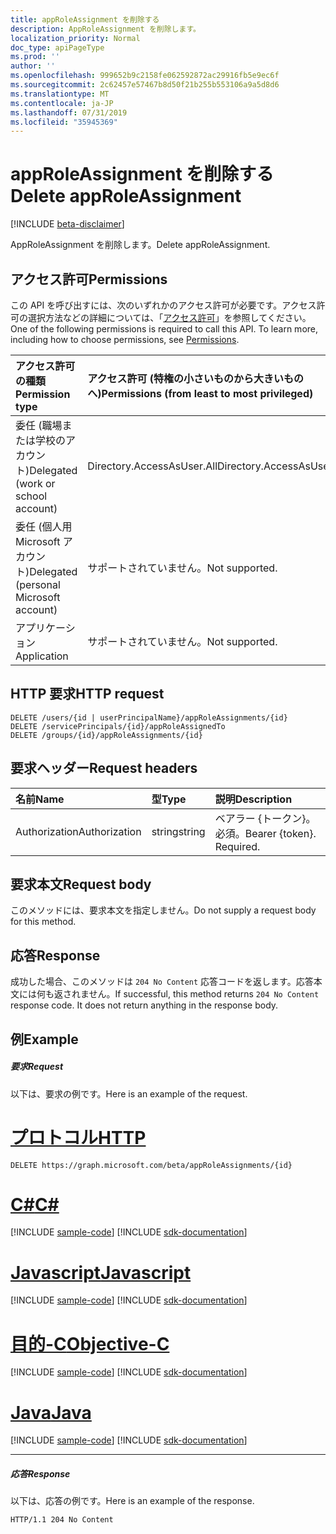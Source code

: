 ```yaml
---
title: appRoleAssignment を削除する
description: AppRoleAssignment を削除します。
localization_priority: Normal
doc_type: apiPageType
ms.prod: ''
author: ''
ms.openlocfilehash: 999652b9c2158fe062592872ac29916fb5e9ec6f
ms.sourcegitcommit: 2c62457e57467b8d50f21b255b553106a9a5d8d6
ms.translationtype: MT
ms.contentlocale: ja-JP
ms.lasthandoff: 07/31/2019
ms.locfileid: "35945369"
---
```

# <a name="delete-approleassignment"></a><span data-ttu-id="a560a-103">appRoleAssignment を削除する</span><span class="sxs-lookup"><span data-stu-id="a560a-103">Delete appRoleAssignment</span></span>

[!INCLUDE [beta-disclaimer](../../includes/beta-disclaimer.md)]

<span data-ttu-id="a560a-104">AppRoleAssignment を削除します。</span><span class="sxs-lookup"><span data-stu-id="a560a-104">Delete appRoleAssignment.</span></span>
## <a name="permissions"></a><span data-ttu-id="a560a-105">アクセス許可</span><span class="sxs-lookup"><span data-stu-id="a560a-105">Permissions</span></span>
<span data-ttu-id="a560a-p101">この API を呼び出すには、次のいずれかのアクセス許可が必要です。アクセス許可の選択方法などの詳細については、「[アクセス許可](/graph/permissions-reference)」を参照してください。</span><span class="sxs-lookup"><span data-stu-id="a560a-p101">One of the following permissions is required to call this API. To learn more, including how to choose permissions, see [Permissions](/graph/permissions-reference).</span></span>

|<span data-ttu-id="a560a-108">アクセス許可の種類</span><span class="sxs-lookup"><span data-stu-id="a560a-108">Permission type</span></span>      | <span data-ttu-id="a560a-109">アクセス許可 (特権の小さいものから大きいものへ)</span><span class="sxs-lookup"><span data-stu-id="a560a-109">Permissions (from least to most privileged)</span></span>              |
|:--------------------|:---------------------------------------------------------|
|<span data-ttu-id="a560a-110">委任 (職場または学校のアカウント)</span><span class="sxs-lookup"><span data-stu-id="a560a-110">Delegated (work or school account)</span></span> | <span data-ttu-id="a560a-111">Directory.AccessAsUser.All</span><span class="sxs-lookup"><span data-stu-id="a560a-111">Directory.AccessAsUser.All</span></span>    |
|<span data-ttu-id="a560a-112">委任 (個人用 Microsoft アカウント)</span><span class="sxs-lookup"><span data-stu-id="a560a-112">Delegated (personal Microsoft account)</span></span> | <span data-ttu-id="a560a-113">サポートされていません。</span><span class="sxs-lookup"><span data-stu-id="a560a-113">Not supported.</span></span>    |
|<span data-ttu-id="a560a-114">アプリケーション</span><span class="sxs-lookup"><span data-stu-id="a560a-114">Application</span></span> | <span data-ttu-id="a560a-115">サポートされていません。</span><span class="sxs-lookup"><span data-stu-id="a560a-115">Not supported.</span></span> |

## <a name="http-request"></a><span data-ttu-id="a560a-116">HTTP 要求</span><span class="sxs-lookup"><span data-stu-id="a560a-116">HTTP request</span></span>
<!-- { "blockType": "ignored" } -->
```http
DELETE /users/{id | userPrincipalName}/appRoleAssignments/{id}
DELETE /servicePrincipals/{id}/appRoleAssignedTo
DELETE /groups/{id}/appRoleAssignments/{id}

```
## <a name="request-headers"></a><span data-ttu-id="a560a-117">要求ヘッダー</span><span class="sxs-lookup"><span data-stu-id="a560a-117">Request headers</span></span>
| <span data-ttu-id="a560a-118">名前</span><span class="sxs-lookup"><span data-stu-id="a560a-118">Name</span></span>       | <span data-ttu-id="a560a-119">型</span><span class="sxs-lookup"><span data-stu-id="a560a-119">Type</span></span> | <span data-ttu-id="a560a-120">説明</span><span class="sxs-lookup"><span data-stu-id="a560a-120">Description</span></span>|
|:---------------|:--------|:----------|
| <span data-ttu-id="a560a-121">Authorization</span><span class="sxs-lookup"><span data-stu-id="a560a-121">Authorization</span></span>  | <span data-ttu-id="a560a-122">string</span><span class="sxs-lookup"><span data-stu-id="a560a-122">string</span></span>  | <span data-ttu-id="a560a-p102">ベアラー {トークン}。必須。</span><span class="sxs-lookup"><span data-stu-id="a560a-p102">Bearer {token}. Required.</span></span> |

## <a name="request-body"></a><span data-ttu-id="a560a-125">要求本文</span><span class="sxs-lookup"><span data-stu-id="a560a-125">Request body</span></span>
<span data-ttu-id="a560a-126">このメソッドには、要求本文を指定しません。</span><span class="sxs-lookup"><span data-stu-id="a560a-126">Do not supply a request body for this method.</span></span>

## <a name="response"></a><span data-ttu-id="a560a-127">応答</span><span class="sxs-lookup"><span data-stu-id="a560a-127">Response</span></span>

<span data-ttu-id="a560a-p103">成功した場合、このメソッドは `204 No Content` 応答コードを返します。応答本文には何も返されません。</span><span class="sxs-lookup"><span data-stu-id="a560a-p103">If successful, this method returns `204 No Content` response code. It does not return anything in the response body.</span></span>

## <a name="example"></a><span data-ttu-id="a560a-130">例</span><span class="sxs-lookup"><span data-stu-id="a560a-130">Example</span></span>
##### <a name="request"></a><span data-ttu-id="a560a-131">要求</span><span class="sxs-lookup"><span data-stu-id="a560a-131">Request</span></span>
<span data-ttu-id="a560a-132">以下は、要求の例です。</span><span class="sxs-lookup"><span data-stu-id="a560a-132">Here is an example of the request.</span></span>

# <a name="httptabhttp"></a>[<span data-ttu-id="a560a-133">プロトコル</span><span class="sxs-lookup"><span data-stu-id="a560a-133">HTTP</span></span>](#tab/http)
<!-- {
  "blockType": "request",
  "name": "delete_approleassignment"
}-->
```http
DELETE https://graph.microsoft.com/beta/appRoleAssignments/{id}
```
# <a name="ctabcsharp"></a>[<span data-ttu-id="a560a-134">C#</span><span class="sxs-lookup"><span data-stu-id="a560a-134">C#</span></span>](#tab/csharp)
[!INCLUDE [sample-code](../includes/snippets/csharp/delete-approleassignment-csharp-snippets.md)]
[!INCLUDE [sdk-documentation](../includes/snippets/snippets-sdk-documentation-link.md)]

# <a name="javascripttabjavascript"></a>[<span data-ttu-id="a560a-135">Javascript</span><span class="sxs-lookup"><span data-stu-id="a560a-135">Javascript</span></span>](#tab/javascript)
[!INCLUDE [sample-code](../includes/snippets/javascript/delete-approleassignment-javascript-snippets.md)]
[!INCLUDE [sdk-documentation](../includes/snippets/snippets-sdk-documentation-link.md)]

# <a name="objective-ctabobjc"></a>[<span data-ttu-id="a560a-136">目的-C</span><span class="sxs-lookup"><span data-stu-id="a560a-136">Objective-C</span></span>](#tab/objc)
[!INCLUDE [sample-code](../includes/snippets/objc/delete-approleassignment-objc-snippets.md)]
[!INCLUDE [sdk-documentation](../includes/snippets/snippets-sdk-documentation-link.md)]

# <a name="javatabjava"></a>[<span data-ttu-id="a560a-137">Java</span><span class="sxs-lookup"><span data-stu-id="a560a-137">Java</span></span>](#tab/java)
[!INCLUDE [sample-code](../includes/snippets/java/delete-approleassignment-java-snippets.md)]
[!INCLUDE [sdk-documentation](../includes/snippets/snippets-sdk-documentation-link.md)]

---

##### <a name="response"></a><span data-ttu-id="a560a-138">応答</span><span class="sxs-lookup"><span data-stu-id="a560a-138">Response</span></span>
<span data-ttu-id="a560a-139">以下は、応答の例です。</span><span class="sxs-lookup"><span data-stu-id="a560a-139">Here is an example of the response.</span></span> 
<!-- {
  "blockType": "response",
  "truncated": true
} -->
```http
HTTP/1.1 204 No Content
```

<!-- uuid: 8fcb5dbc-d5aa-4681-8e31-b001d5168d79
2015-10-25 14:57:30 UTC -->
<!--
{
  "type": "#page.annotation",
  "description": "Delete appRoleAssignment",
  "keywords": "",
  "section": "documentation",
  "tocPath": "",
  "suppressions": [
  ]
}
-->
